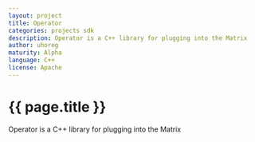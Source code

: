 ```yaml
---
layout: project
title: Operator
categories: projects sdk
description: Operator is a C++ library for plugging into the Matrix
author: uhoreg
maturity: Alpha
language: C++
license: Apache
---
```


# {{ page.title }}
Operator is a C++ library for plugging into the Matrix
